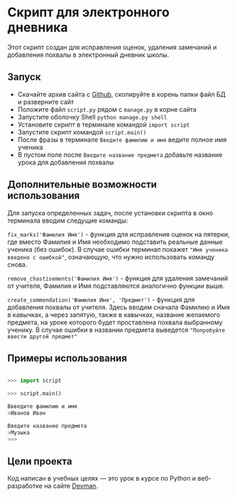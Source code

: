 # Скрипт для электронного дневника

Этот скрипт создан для исправления оценок, удаления замечаний и добавления похвалы в электронный дневник школы.
## Запуск

- Скачайте архив сайта с [Github](https://github.com/dvmn-tasks/e-diary), скопируйте в корень папки файл БД и разверните сайт
- Положите файл `script.py` рядом с `manage.py` в корне сайта
- Запустите оболочку Shell `python manage.py shell`
- Установите скрипт в терминале командой `import script`
- Запустите скрипт командой `script.main()`
- После фразы в терминале `Введите фамилию и имя` ведите полное имя ученика 
- В пустом поле после `Введите название предмета` добавьте название урока для добавления похвалы

## Дополнительные возможности использования

Для запуска определенных задач, после установки скрипта в окно терминала вводим следущие команды:

`fix_marks('Фамилия Имя')` - функция для исправления оценок на пятерки, где вместо Фамилия и Имя необходимо подставить реальные данные ученика (без ошибок). В случае ошибки терминал покажет `"Имя ученика введено с ошибкой"`, означающую, что нужно использовать команду снова.

`remove_chastisements('Фамилия Имя')` - функция для удаления замечаний от учителя, Фамилия и Имя подставляются аналогично функции выше.

`create_commendation('Фамилия Имя', 'Предмет')` - функция для добавления похвалы от учителя. Здесь вводим сначала Фамилию и Имя в кавычках, а через запятую, также в кавычках, название желаемого предмета, на уроке которого будет проставлена похвала выбранному ученику. В случае ошибки в названии предмета выведется `"Попробуйте ввести другой предмет"`

## Примеры использования

```python manage.py shell

>>> import script

>>> script.main()

Ввведите фамилию и имя
>Иванов Иван

Введите название предмета
>Музыка
>>>
```


## Цели проекта

Код написан в учебных целях — это урок в курсе по Python и веб-разработке на сайте [Devman](https://dvmn.org).

